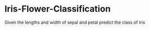# Iris-Flower-Classification
Given the lengths and width of sepal and petal predict the class of Iris
